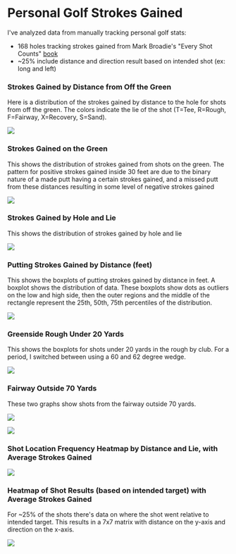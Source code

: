 # Personal Golf Strokes Gained
I've analyzed data from manually tracking personal golf stats:
- 168 holes tracking strokes gained from Mark Broadie's "Every Shot Counts" [book](https://www.amazon.com/Every-Shot-Counts-Revolutionary-Performance/dp/1592407501)
- ~25% include distance and direction result based on intended shot (ex: long and left)


### Strokes Gained by Distance from Off the Green
Here is a distribution of the strokes gained by distance to the hole for shots from off the green. The colors indicate the lie of the shot (T=Tee, R=Rough, F=Fairway, X=Recovery, S=Sand).

![](/images/SG_dist_not_on_green.png)

### Strokes Gained on the Green
This shows the distribution of strokes gained from shots on the green. The pattern for positive strokes gained inside 30 feet are due to the binary nature of a made putt having a certain strokes gained, and a missed putt from these distances resulting in some level of negative strokes gained

![](/images/SG_green.png)

### Strokes Gained by Hole and Lie
This shows the distribution of strokes gained by hole and lie

![](/images/SG_by_Hole_and_Lie.png)

### Putting Strokes Gained by Distance (feet)
This shows the boxplots of putting strokes gained by distance in feet. A boxplot shows the distribution of data. These boxplots show dots as outliers on the low and high side, then the outer regions and the middle of the rectangle represent the 25th, 50th, 75th percentiles of the distribution.

![](/images/Putting_SG_by_dist.png)

### Greenside Rough Under 20 Yards
This shows the boxplots for shots under 20 yards in the rough by club. For a period, I switched between using a 60 and 62 degree wedge.

![](/images/Greenside_Rough.png)

### Fairway Outside 70 Yards
These two graphs show shots from the fairway outside 70 yards.

![](/images/FW_outside_70_yards.png)

![](/images/W_outside_70_yards_2.png)

### Shot Location Frequency Heatmap by Distance and Lie, with Average Strokes Gained

![](/images/Shot_Location_Freq_and_SG_avg.png)

### Heatmap of Shot Results (based on intended target) with Average Strokes Gained
For ~25% of the shots there's data on where the shot went relative to intended target. This results in a 7x7 matrix with distance on the y-axis and direction on the x-axis.

![](/images/heatmap_1.png)
